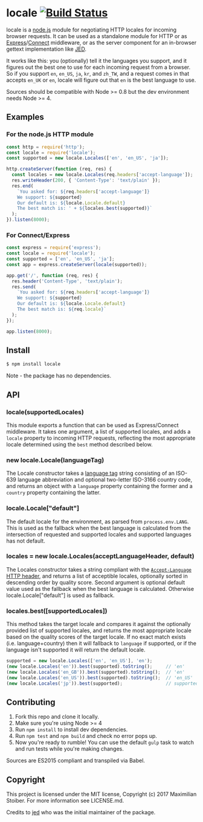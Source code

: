 locale [![Build Status](https://travis-ci.org/florrain/locale.svg?branch=master)](https://travis-ci.org/florrain/locale)
======

locale is a [node.js][node] module for negotiating HTTP locales for incoming browser requests. It can be used as a standalone module for HTTP or as [Express][express]/[Connect][connect] middleware, or as the server component for an in-browser gettext implementation like [JED][JED].

It works like this: you (optionally) tell it the languages you support, and it figures out the best one to use for each incoming request from a browser. So if you support `en`, `en_US`, `ja`, `kr`, and `zh_TW`, and a request comes in that accepts `en_UK` or `en`, locale will figure out that `en` is the best language to use.

Sources should be compatible with Node >= 0.8 but the dev environment needs Node >= 4.

Examples
--------

### For the node.js HTTP module
```javascript
const http = require('http');
const locale = require('locale');
const supported = new locale.Locales(['en', 'en_US', 'ja']);

http.createServer(function (req, res) {
  const locales = new locale.Locales(req.headers['accept-language']);
  res.writeHeader(200, { 'Content-Type': 'text/plain' });
  res.end(
    `You asked for: ${req.headers['accept-language']}
    We support: ${supported}
    Our default is: ${locale.Locale.default}
    The best match is: ' + ${locales.best(supported)}`
  );
}).listen(8000);
```

### For Connect/Express
```javascript
const express = require('express');
const locale = require('locale');
const supported = ['en', 'en_US', 'ja'];
const app = express.createServer(locale(supported));

app.get('/', function (req, res) {
  res.header('Content-Type', 'text/plain');
  res.send(
    `You asked for: ${req.headers['accept-language']}
    We support: ${supported}
    Our default is: ${locale.Locale.default}
    The best match is: ${req.locale}`
  );
});

app.listen(8000);
```

Install
-------
```bash
$ npm install locale
```

Note - the package has no dependencies.

API
---

### locale(supportedLocales)

This module exports a function that can be used as Express/Connect middleware. It takes one argument, a list of supported locales, and adds a `locale` property to incoming HTTP requests, reflecting the most appropriate locale determined using the `best` method described below.

### new locale.Locale(languageTag)

The Locale constructor takes a [language tag][langtag] string consisting of an ISO-639 language abbreviation and optional two-letter ISO-3166 country code, and returns an object with a `language` property containing the former and a `country` property containing the latter.

### locale.Locale["default"]

The default locale for the environment, as parsed from `process.env.LANG`. This is used as the fallback when the best language is calculated from the intersection of requested and supported locales and supported languages has not default.

### locales = new locale.Locales(acceptLanguageHeader, default)

The Locales constructor takes a string compliant with the [`Accept-Language` HTTP header][header], and returns a list of acceptible locales, optionally sorted in descending order by quality score. Second argument is optional default value used as the fallback when the best language is calculated. Otherwise locale.Locale["default"] is used as fallback.

### locales.best([supportedLocales])

This method takes the target locale and compares it against the optionally provided list of supported locales, and returns the most appropriate locale based on the quality scores of the target locale.  If no exact match exists (i.e. language+country) then it will fallback to `language` if supported, or if the language isn't supported it will return the default locale.

```javascript
supported = new locale.Locales(['en', 'en_US'], 'en');
(new locale.Locales('en')).best(supported).toString();     // 'en'
(new locale.Locales('en_GB')).best(supported).toString();  // 'en'
(new locale.Locales('en_US')).best(supported).toString();  // 'en_US'
(new locale.Locales('jp')).best(supported);                // supported.default || locale.Locale["default"]
```

Contributing
---
1. Fork this repo and clone it locally.
2. Make sure you're using Node >= 4
3. Run `npm install` to install dev dependencies.
4. Run `npm test` and `npm build` and check no error pops up.
5. Now you're ready to rumble! You can use the default `gulp` task to watch and run tests while you're making changes.

Sources are ES2015 compliant and transpiled via Babel.

Copyright
---------
This project is licensed under the MIT license, Copyright (c) 2017 Maximilian Stoiber. For more information see LICENSE.md.

Credits to [jed](https://github.com/jed) who was the initial maintainer of the package.

[node]: http://nodejs.org
[express]: http://expressjs.com
[JED]: http://slexaxton.github.com/Jed
[connect]: http://senchalabs.github.com/connect
[langtag]: http://www.w3.org/Protocols/rfc2616/rfc2616-sec3.html#sec3.10
[header]: http://www.w3.org/Protocols/rfc2616/rfc2616-sec14.html#sec14.4
